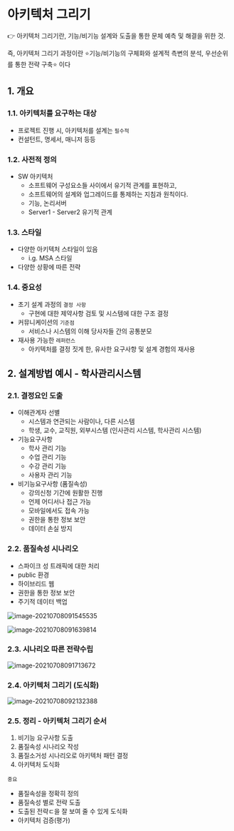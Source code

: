 # 아키텍처 그리기

:point_right: 아키텍처 그리기란, 기능/비기능 설계와 도출을 통한 문체 예측 및 해결을 위한 것.  

즉, 아키텍처 그리기 과정이란 ⭐️기능/비기능의 구체화와 설계적 측변의 분석, 우선순위를 통한 전략 구축⭐️ 이다



## 1. 개요

### 1.1. 아키텍처를 요구하는 대상

- 프로젝트 진행 시, 아키텍처를 설계는 `필수적`
- 컨설턴트, 명세서, 매니저 등등

### 1.2. 사전적 정의

- SW 아키텍처
  - 소프트웨어 구성요소들 사이에서 유기적 관계를 표현하고,
  - 소프트웨어의 설계와 업그레이드를 통제하는 지침과 원칙이다.
  - 기능, 논리서버
  - Server1 - Server2 유기적 관계

### 1.3. 스타일

- 다양한 아키텍처 스타일이 있음
  - i.g. MSA 스타일
- 다양한 상황에 따른 전략

### 1.4. 중요성

- 초기 설계 과정의  `결정 사항`
  - 구현에 대한 제약사항 검토 및 시스템에 대한 구조 결정
- 커뮤니케이션의 `기준점`
  - 서비스나 시스템의 이해 당사자들 간의 공통분모
- 재사용 가능한 `레퍼런스`
  - 아키텍처를 결정 짓게 한, 유사한 요구사항 및 설계 경험의 재사용



## 2. 설계방법 예시 - 학사관리시스템

### 2.1. 결정요인 도출

- 이해관계자 선별
  - 시스템과 연관되는 사람이나, 다른 시스템
  - 학생, 교수, 교직원, 외부시스템 (인사관리 시스템, 학사관리 시스템)
- 기능요구사항
  - 학사 관리 기능
  - 수업 관리 기능
  - 수강 관리 기능
  - 사용자 관리 기능
- 비기능요구사항 (품질속성)
  - 강의신청 기간에 원활한 진행
  - 언제 어디서나 접근 가능
  - 모바일에서도 접속 가능
  - 권한을 통한 정보 보안
  - 데이터 손실 방지



### 2.2. 품질속성 시나리오

- 스파이크 성 트래픽에 대한 처리
- public 환경
- 하이브리드 웹
- 권한을 통한 정보 보안
- 주기적 데이터 백업

![image-20210708091545535](README.assets/image-20210708091545535.png)

![image-20210708091639814](README.assets/image-20210708091639814.png)



### 2.3. 시나리오 따른 전략수립

![image-20210708091713672](README.assets/image-20210708091713672.png)



### 2.4. 아키텍처 그리기 (도식화)

![image-20210708092132388](README.assets/image-20210708092132388.png)



### 2.5. 정리 - 아키텍처 그리기 순서

1. 비기능 요구사항 도출
2. 품질속성 시나리오 작성
3. 품질소거성 시나리오로 아키텍처 패턴 결정
4. 아키텍처 도식화

`중요`

- 품질속성을 정확히 정의
- 품질속성 별로 전략 도출
- 도출된 전략ㄷ을 잘 보여 줄 수 있게 도식화
- 아키텍처 검증(평가)






